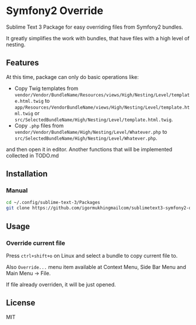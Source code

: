 # Symfony2 Override

Sublime Text 3 Package for easy overriding files from Symfony2 bundles.

It greatly simplifies the work with bundles, that have files with a high level of nesting.

## Features

At this time, package can only do basic operations like:
- Copy Twig templates from `vendor/Vendor/BundleName/Resources/views/High/Nesting/Level/template.html.twig` to `app/Resources/VendorBundleName/views/High/Nesting/Level/template.html.twig` or `src/SelectedBundleName/High/Nesting/Level/template.html.twig`.
- Copy `.php` files from `vendor/Vendor/BundleName/High/Nesting/Level/Whatever.php` to `src/SelectedBundleName/High/Nesting/Level/Whatever.php`.

and then open it in editor. Another functions that will be implemented collected in TODO.md

## Installation

### Manual

```bash
cd ~/.config/sublime-text-3/Packages
git clone https://github.com/igormukhingmailcom/sublimetext3-symfony2-override-package.git "Symfony2 Override"
```

## Usage

### Override current file

Press `ctrl+shift+o` on Linux and select a bundle to copy current file to.

Also `Override...` menu item available at Context Menu, Side Bar Menu and Main Menu -> File.

If file already overriden, it will be just opened.

## License

MIT
